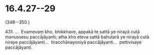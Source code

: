 

# 16.4.27--29



(348--350.)

431\. …  Evamevaṃ kho, bhikkhave, appakā te sattā ye nirayā cutā manussesu paccājāyanti; atha kho eteva sattā bahutarā ye nirayā cutā niraye paccājāyanti…  tiracchānayoniyā paccājāyanti…  pettivisaye paccājāyanti.



